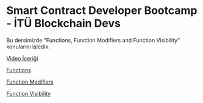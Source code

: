 # Smart Contract Developer Bootcamp - İTÜ Blockchain Devs

Bu dersimizde "Functions, Function Modifiers and Function Visibility" konularını işledik. 

[Video İçeriği](https://www.youtube.com/watch?v=J_B_uPnspws&list=PLby2HXktGwN4Cof_6a8YwlMrboX8-hs73&index=3)

[Functions](./Functions.sol)

[Function Modifiers](./FunctionModifiers.sol)

[Function Visibility](./FunctionVisibility.sol)
